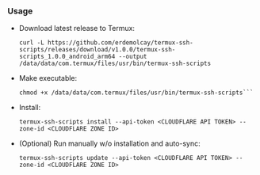 ### Usage

* Download latest release to Termux:
    ```
    curl -L https://github.com/erdemolcay/termux-ssh-scripts/releases/download/v1.0.0/termux-ssh-scripts_1.0.0_android_arm64 --output /data/data/com.termux/files/usr/bin/termux-ssh-scripts
    ```
* Make executable:
    ```
    chmod +x /data/data/com.termux/files/usr/bin/termux-ssh-scripts```
    ```
* Install:
    ```
    termux-ssh-scripts install --api-token <CLOUDFLARE API TOKEN> --zone-id <CLOUDFLARE ZONE ID>
  
    ```
* (Optional) Run manually w/o installation and auto-sync:
    ```
    termux-ssh-scripts update --api-token <CLOUDFLARE API TOKEN> --zone-id <CLOUDFLARE ZONE ID>
  
    ```
